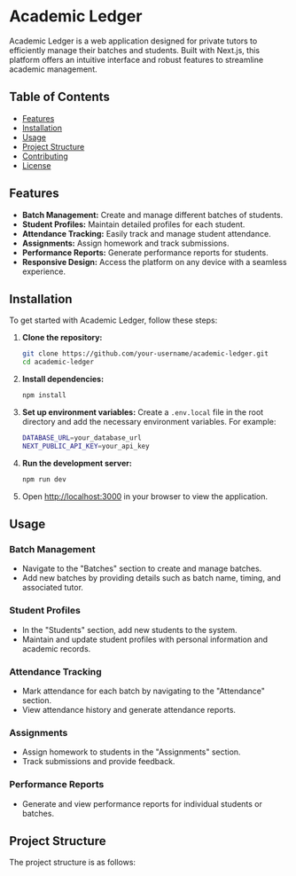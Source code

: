 # Academic Ledger

Academic Ledger is a web application designed for private tutors to efficiently manage their batches and students. Built with Next.js, this platform offers an intuitive interface and robust features to streamline academic management.

## Table of Contents

- [Features](#features)
- [Installation](#installation)
- [Usage](#usage)
- [Project Structure](#project-structure)
- [Contributing](#contributing)
- [License](#license)

## Features

- **Batch Management:** Create and manage different batches of students.
- **Student Profiles:** Maintain detailed profiles for each student.
- **Attendance Tracking:** Easily track and manage student attendance.
- **Assignments:** Assign homework and track submissions.
- **Performance Reports:** Generate performance reports for students.
- **Responsive Design:** Access the platform on any device with a seamless experience.

## Installation

To get started with Academic Ledger, follow these steps:

1. **Clone the repository:**
    ```bash
    git clone https://github.com/your-username/academic-ledger.git
    cd academic-ledger
    ```

2. **Install dependencies:**
    ```bash
    npm install
    ```

3. **Set up environment variables:**
   Create a `.env.local` file in the root directory and add the necessary environment variables. For example:
    ```bash
    DATABASE_URL=your_database_url
    NEXT_PUBLIC_API_KEY=your_api_key
    ```

4. **Run the development server:**
    ```bash
    npm run dev
    ```

5. Open [http://localhost:3000](http://localhost:3000) in your browser to view the application.

## Usage

### Batch Management
- Navigate to the "Batches" section to create and manage batches.
- Add new batches by providing details such as batch name, timing, and associated tutor.

### Student Profiles
- In the "Students" section, add new students to the system.
- Maintain and update student profiles with personal information and academic records.

### Attendance Tracking
- Mark attendance for each batch by navigating to the "Attendance" section.
- View attendance history and generate attendance reports.

### Assignments
- Assign homework to students in the "Assignments" section.
- Track submissions and provide feedback.

### Performance Reports
- Generate and view performance reports for individual students or batches.

## Project Structure

The project structure is as follows:

